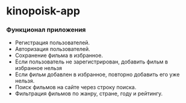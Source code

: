 # kinopoisk-app

### Функционал приложения
<ul>
<li>Регистрация пользователей.</li>
<li>Авторизация пользователей.</li>
<li>Сохранение фильма в избранное.</li>
<li>Если пользователь не зарегистрирован, добавить фильм в избранное нельзя</li>
<li>Если фильм добавлен в избранное, повторно добавить его уже нельзя.</li>
<li>Поиск фильмов на сайте через строку поиска.</li>
<li>Фильтрация фильмов по жанру, стране, году и рейтингу.</li>
</ul>
